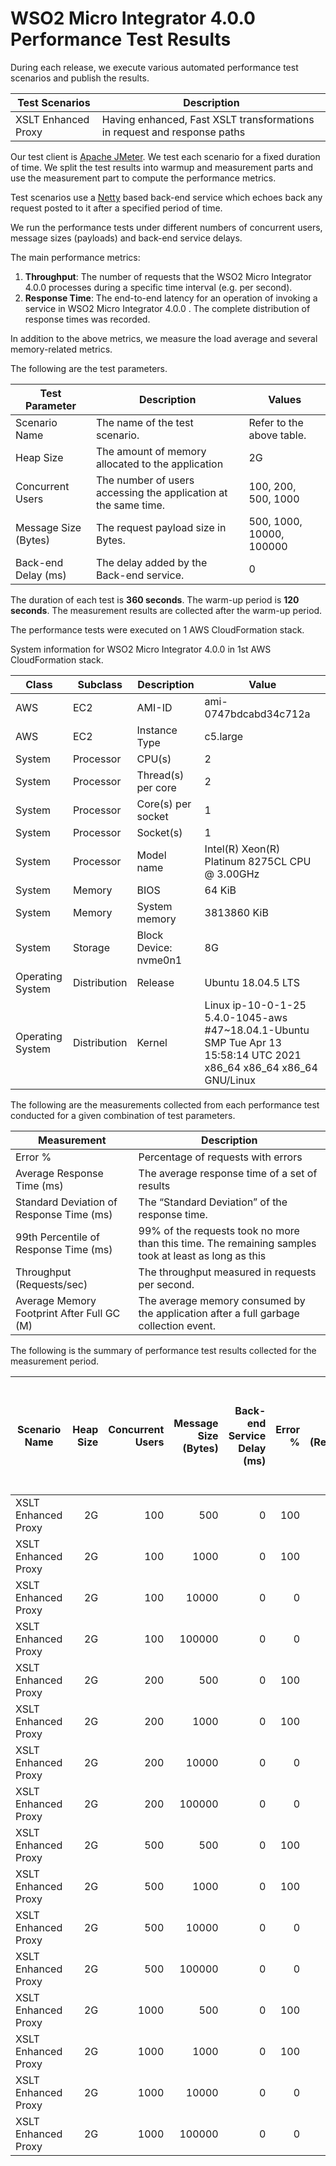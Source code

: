 # WSO2 Micro Integrator 4.0.0 Performance Test Results

During each release, we execute various automated performance test scenarios and publish the results.

| Test Scenarios | Description |
| --- | --- |
| XSLT Enhanced Proxy | Having enhanced, Fast XSLT transformations in request and response paths |

Our test client is [Apache JMeter](https://jmeter.apache.org/index.html). We test each scenario for a fixed duration of
time. We split the test results into warmup and measurement parts and use the measurement part to compute the
performance metrics.

Test scenarios use a [Netty](https://netty.io/) based back-end service which echoes back any request
posted to it after a specified period of time.

We run the performance tests under different numbers of concurrent users, message sizes (payloads) and back-end service
delays.

The main performance metrics:

1. **Throughput**: The number of requests that the WSO2 Micro Integrator 4.0.0 processes during a specific time interval (e.g. per second).
2. **Response Time**: The end-to-end latency for an operation of invoking a service in WSO2 Micro Integrator 4.0.0 . The complete distribution of response times was recorded.

In addition to the above metrics, we measure the load average and several memory-related metrics.

The following are the test parameters.

| Test Parameter | Description | Values |
| --- | --- | --- |
| Scenario Name | The name of the test scenario. | Refer to the above table. |
| Heap Size | The amount of memory allocated to the application | 2G |
| Concurrent Users | The number of users accessing the application at the same time. | 100, 200, 500, 1000 |
| Message Size (Bytes) | The request payload size in Bytes. | 500, 1000, 10000, 100000 |
| Back-end Delay (ms) | The delay added by the Back-end service. | 0 |

The duration of each test is **360 seconds**. The warm-up period is **120 seconds**.
The measurement results are collected after the warm-up period.

The performance tests were executed on 1 AWS CloudFormation stack.


System information for WSO2 Micro Integrator 4.0.0 in 1st AWS CloudFormation stack.

| Class | Subclass | Description | Value |
| --- | --- | --- | --- |
| AWS | EC2 | AMI-ID | ami-0747bdcabd34c712a |
| AWS | EC2 | Instance Type | c5.large |
| System | Processor | CPU(s) | 2 |
| System | Processor | Thread(s) per core | 2 |
| System | Processor | Core(s) per socket | 1 |
| System | Processor | Socket(s) | 1 |
| System | Processor | Model name | Intel(R) Xeon(R) Platinum 8275CL CPU @ 3.00GHz |
| System | Memory | BIOS | 64 KiB |
| System | Memory | System memory | 3813860 KiB |
| System | Storage | Block Device: nvme0n1 | 8G |
| Operating System | Distribution | Release | Ubuntu 18.04.5 LTS |
| Operating System | Distribution | Kernel | Linux ip-10-0-1-25 5.4.0-1045-aws #47~18.04.1-Ubuntu SMP Tue Apr 13 15:58:14 UTC 2021 x86_64 x86_64 x86_64 GNU/Linux |


The following are the measurements collected from each performance test conducted for a given combination of
test parameters.

| Measurement | Description |
| --- | --- |
| Error % | Percentage of requests with errors |
| Average Response Time (ms) | The average response time of a set of results |
| Standard Deviation of Response Time (ms) | The “Standard Deviation” of the response time. |
| 99th Percentile of Response Time (ms) | 99% of the requests took no more than this time. The remaining samples took at least as long as this |
| Throughput (Requests/sec) | The throughput measured in requests per second. |
| Average Memory Footprint After Full GC (M) | The average memory consumed by the application after a full garbage collection event. |

The following is the summary of performance test results collected for the measurement period.

|  Scenario Name | Heap Size | Concurrent Users | Message Size (Bytes) | Back-end Service Delay (ms) | Error % | Throughput (Requests/sec) | Average Response Time (ms) | Standard Deviation of Response Time (ms) | 99th Percentile of Response Time (ms) | WSO2 Micro Integrator 4.0.0 GC Throughput (%) | Average WSO2 Micro Integrator 4.0.0 Memory Footprint After Full GC (M) |
|---|---:|---:|---:|---:|---:|---:|---:|---:|---:|---:|---:|
|  XSLT Enhanced Proxy | 2G | 100 | 500 | 0 | 100 | 0.67 | 120064 | 0 | 120319 | 99.77 | 27.785 |
|  XSLT Enhanced Proxy | 2G | 100 | 1000 | 0 | 100 | 0.67 | 120064 | 0 | 120319 | N/A | N/A |
|  XSLT Enhanced Proxy | 2G | 100 | 10000 | 0 | 0 | 597.86 | 167.1 | 62.65 | 335 | N/A | N/A |
|  XSLT Enhanced Proxy | 2G | 100 | 100000 | 0 | 0 | 83.66 | 1191.31 | 266.14 | 1839 | N/A | N/A |
|  XSLT Enhanced Proxy | 2G | 200 | 500 | 0 | 100 | 1.34 | 120064 | 0 | 120319 | N/A | N/A |
|  XSLT Enhanced Proxy | 2G | 200 | 1000 | 0 | 100 | 1.34 | 120064 | 0 | 120319 | N/A | N/A |
|  XSLT Enhanced Proxy | 2G | 200 | 10000 | 0 | 0 | 631.32 | 316.72 | 98.41 | 571 | N/A | N/A |
|  XSLT Enhanced Proxy | 2G | 200 | 100000 | 0 | 0 | 82.97 | 2396.44 | 350.47 | 3263 | N/A | N/A |
|  XSLT Enhanced Proxy | 2G | 500 | 500 | 0 | 100 | 3.33 | 120064 | 0 | 120319 | N/A | N/A |
|  XSLT Enhanced Proxy | 2G | 500 | 1000 | 0 | 100 | 3.34 | 120064 | 0 | 120319 | N/A | N/A |
|  XSLT Enhanced Proxy | 2G | 500 | 10000 | 0 | 0 | 631.54 | 790.02 | 185.28 | 1287 | N/A | N/A |
|  XSLT Enhanced Proxy | 2G | 500 | 100000 | 0 | 0 | 79.16 | 6208.43 | 489.74 | 7455 | N/A | N/A |
|  XSLT Enhanced Proxy | 2G | 1000 | 500 | 0 | 100 | 6.67 | 120064 | 0 | 120319 | N/A | N/A |
|  XSLT Enhanced Proxy | 2G | 1000 | 1000 | 0 | 100 | 6.67 | 120064 | 0 | 120319 | N/A | N/A |
|  XSLT Enhanced Proxy | 2G | 1000 | 10000 | 0 | 0 | 608.04 | 1636.95 | 320.08 | 2575 | N/A | N/A |
|  XSLT Enhanced Proxy | 2G | 1000 | 100000 | 0 | 0 | 76.81 | 12550.43 | 614.72 | 13887 | N/A | N/A |
